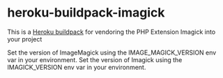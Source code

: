 heroku-buildpack-imagick
=================================

This is a [Heroku buildpack](http://devcenter.heroku.com/articles/buildpacks) for vendoring the PHP Extension Imagick into your project

Set the version of ImageMagick using the IMAGE_MAGICK_VERSION env var in your environment.
Set the version of Imagick using the IMAGICK_VERSION env var in your environment.